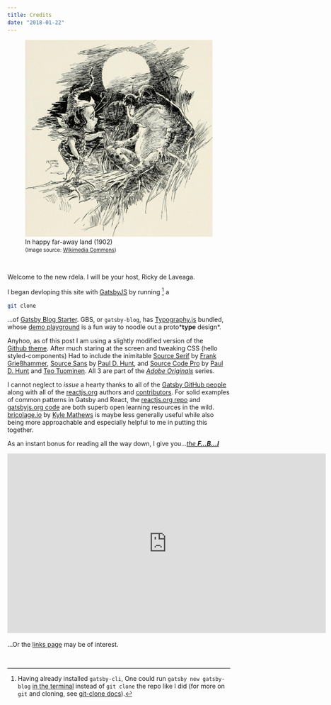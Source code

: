 ```yaml
---
title: Credits
date: "2018-01-22"
---
```


<figure>
<img src="In_happy_far-away_land_1902_14752942545.jpg"
     alt="In happy far-away land (1902)" />
<figcaption>
In happy far-away land (1902)<br />
<small>(Image source: <a href="https://commons.wikimedia.org/wiki/File:In_happy_far-away_land_(1902)_(14752942545).jpg">Wikimedia&nbsp;Commons</a>)</small>
</figcaption>
</figure>

&nbsp;

Welcome to the new rdela. I will be your host, Ricky de Laveaga.

I began devloping this site with [GatsbyJS](https://www.gatsbyjs.org/)
by running [^1] a

```sh
git clone
```

…of
[Gatsby Blog&nbsp;Starter](https://github.com/gatsbyjs/gatsby-starter-blog).
GBS, or `gatsby-blog`, has [Typography.js](https://github.com/KyleAMathews/typography.js)
bundled, whose
[demo&nbsp;playground](https://kyleamathews.github.io/typography.js/)
is a fun way to noodle out a proto*__type__ design*.

Anyhoo, as of this post I am using a slightly modified version of the
[Github&nbsp;theme](https://github.com/KyleAMathews/typography.js/tree/master/packages/typography-theme-github).
After much staring at the screen and tweaking CSS (hello styled-components)
Had to include the inimitable
[Source Serif](https://typekit.com/fonts/source-serif)
by [Frank Grießhammer](https://typekit.com/designers/frank-griesshammer),
[Source Sans](https://typekit.com/fonts/source-sans)
by [Paul D. Hunt](https://typekit.com/designers/paul-d-hunt),
and
[Source Code Pro](https://typekit.com/fonts/source-sans)
by [Paul D. Hunt](https://typekit.com/designers/paul-d-hunt) and
[Teo Tuominen](https://typekit.com/designers/teo-tuominen). All 3 are
part of the [*Adobe Originals*](https://blog.typekit.com/category/making-type/) series.

I cannot neglect to *issue* a hearty thanks to all of the
[Gatsby GitHub people](https://github.com/gatsbyjs/gatsby/graphs/contributors)
along with all of the [reactjs.org](https://reactjs.org/) authors and
[contributors](https://github.com/reactjs/reactjs.org/graphs/contributors).
For solid examples of common patterns in Gatsby and React, the
[reactjs.org repo](https://github.com/reactjs/reactjs.org) and
[gatsbyjs.org code](https://github.com/gatsbyjs/gatsby/tree/master/www)
are both superb open learning resources in the wild.
[bricolage.io](https://www.bricolage.io/) by
[Kyle Mathews](https://github.com/KyleAMathews/blog)
is maybe less generally useful while also being more approachable and
especially helpful to me in putting this together.

As an instant bonus for reading all the way down, I give you…[*the __F…B…I__*](https://www.youtube.com/watch?v=JI5gblI82rg)

<iframe width="720" height="405" src="https://www.youtube-nocookie.com/embed/JI5gblI82rg?rel=0&amp;controls=0&amp;showinfo=0" frameborder="0" allow="autoplay; encrypted-media" allowfullscreen></iframe>

…Or the [links page](/l) may be of interest.


&nbsp;


[^1]: Having already installed `gatsby-cli`, One could run `gatsby new gatsby-blog` [in the terminal](https://www.gatsbyjs.org/docs/) instead of `git clone` the repo like I did (for more on `git` and cloning, see [git-clone docs](https://www.git-scm.com/docs/git-clone)).

